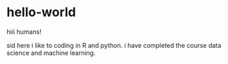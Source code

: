 # hello-world
hiii humans!

sid here
i like to coding in R and python.
i have completed the course data science and machine learning.
